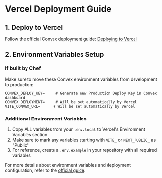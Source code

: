 # Vercel Deployment Guide

## 1. Deploy to Vercel

Follow the official Convex deployment guide: [Deploying to Vercel](https://docs.convex.dev/production/hosting/vercel)

## 2. Environment Variables Setup

### If built by Chef

Make sure to move these Convex environment variables from development to production:

```env
CONVEX_DEPLOY_KEY=     # Generate new Production Deploy Key in Convex dashboard
CONVEX_DEPLOYMENT=     # Will be set automatically by Vercel
VITE_CONVEX_URL=      # Will be set automatically by Vercel
```

### Additional Environment Variables

1. Copy ALL variables from your `.env.local` to Vercel's Environment Variables section
2. Make sure to mark any variables starting with `VITE_` or `NEXT_PUBLIC_` as "Public"
3. For reference, create a `.env.example` in your repository with all required variables

For more details about environment variables and deployment configuration, refer to the [official guide](https://docs.convex.dev/production/hosting/vercel).
